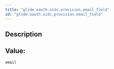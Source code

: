 ```yaml
---
title: "glide.oauth.oidc.provision.email_field"
id: "glide.oauth.oidc.provision.email_field"
---
```

## Description



## Value: 
```
email
```